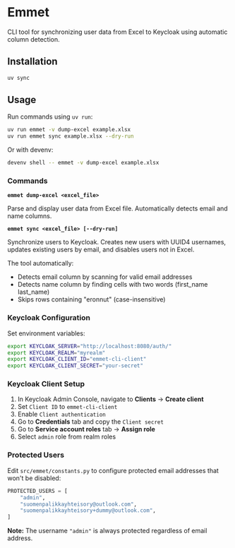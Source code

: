 # Emmet

CLI tool for synchronizing user data from Excel to Keycloak using automatic column detection.

## Installation

```bash
uv sync
```

## Usage

Run commands using `uv run`:

```bash
uv run emmet -v dump-excel example.xlsx
uv run emmet sync example.xlsx --dry-run
```

Or with devenv:

```bash
devenv shell -- emmet -v dump-excel example.xlsx
```

### Commands

**`emmet dump-excel <excel_file>`**

Parse and display user data from Excel file. Automatically detects email and name columns.

**`emmet sync <excel_file> [--dry-run]`**

Synchronize users to Keycloak. Creates new users with UUID4 usernames, updates existing users by email, and disables users not in Excel.

The tool automatically:
- Detects email column by scanning for valid email addresses
- Detects name column by finding cells with two words (first_name last_name)
- Skips rows containing "eronnut" (case-insensitive)

### Keycloak Configuration

Set environment variables:

```bash
export KEYCLOAK_SERVER="http://localhost:8080/auth/"
export KEYCLOAK_REALM="myrealm"
export KEYCLOAK_CLIENT_ID="emmet-cli-client"
export KEYCLOAK_CLIENT_SECRET="your-secret"
```

### Keycloak Client Setup

1. In Keycloak Admin Console, navigate to **Clients** → **Create client**
2. Set `Client ID` to `emmet-cli-client`
3. Enable `Client authentication`
4. Go to **Credentials** tab and copy the `Client secret`
5. Go to **Service account roles** tab → **Assign role**
6. Select `admin` role from realm roles

### Protected Users

Edit `src/emmet/constants.py` to configure protected email addresses that won't be disabled:

```python
PROTECTED_USERS = [
    "admin",
    "suomenpalikkayhteisory@outlook.com",
    "suomenpalikkayhteisory+dummy@outlook.com",
]
```

**Note:** The username `"admin"` is always protected regardless of email address.
